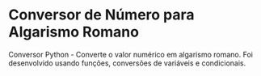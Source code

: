# Conversor de Número para Algarismo Romano
Conversor Python - Converte o valor numérico em algarismo romano.
Foi desenvolvido usando funções, conversões de variáveis e condicionais.
